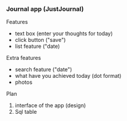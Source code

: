 ### Journal app (JustJournal)

Features
- text box (enter your thoughts for today)
- click button ("save")
- list feature ("date)

Extra features
- search feature ("date")
- what have you achieved today (dot format)
- photos 

Plan
1. interface of the app (design) 
2. Sql table
